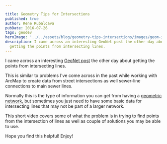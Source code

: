 ```yaml
---

title: Geometry Tips for Intersections
published: true
author: Rene Rubalcava
pubDate: 2016-07-26
tags: geodev
heroImage: '../../assets/blog/geometry-tips-intersections/images/geom-intersect.jpg'
description: I came across an interesting GeoNet post the other day about
  getting the points from intersecting lines.
---
```


I came across an interesting
[GeoNet post](https://geonet.esri.com/thread/180187) the other day about getting
the points from intersecting lines.

This is similar to problems I've come across in the past while working with
ArcMap to create data from street intersections as well sewer-line connections
to main sewer lines.

Normally this is the type of information you can get from having a
[geometric network](http://desktop.arcgis.com/en/arcmap/10.3/manage-data/geometric-networks/managing-a-geometric-network.htm),
but sometimes you just need to have some basic data for intersecting lines that
may not be part of a larger network.

This short video covers some of what the problem is in trying to find points
from the intersection of lines as well as couple of solutions you may be able to
use.

<lite-youtube videoid="q1T1thsML2g"></lite-youtube>

Hope you find this helpful! Enjoy!

